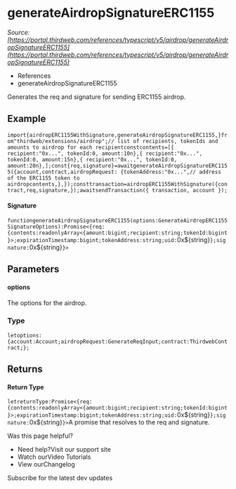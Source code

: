 # generateAirdropSignatureERC1155

*Source: [https://portal.thirdweb.com/references/typescript/v5/airdrop/generateAirdropSignatureERC1155](https://portal.thirdweb.com/references/typescript/v5/airdrop/generateAirdropSignatureERC1155)*

* References
* generateAirdropSignatureERC1155

Generates the req and signature for sending ERC1155 airdrop.

## Example

`import{airdropERC1155WithSignature,generateAirdropSignatureERC1155,}from"thirdweb/extensions/airdrop";// list of recipients, tokenIds and amounts to airdrop for each recipientconstcontents=[{ recipient:"0x...", tokenId:0, amount:10n},{ recipient:"0x...", tokenId:0, amount:15n},{ recipient:"0x...", tokenId:0, amount:20n},];const{req,signature}=awaitgenerateAirdropSignatureERC1155({account,contract,airdropRequest: {tokenAddress:"0x...",// address of the ERC1155 token to airdropcontents,},});consttransaction=airdropERC1155WithSignature({contract,req,signature,});awaitsendTransaction({ transaction, account });`
#### Signature

`functiongenerateAirdropSignatureERC1155(options:GenerateAirdropERC1155SignatureOptions):Promise<{req:{contents:readonlyArray<{amount:bigint;recipient:string;tokenId:bigint}>;expirationTimestamp:bigint;tokenAddress:string;uid:`0x${string}`};signature:`0x${string}`}>`
## Parameters

#### options

The options for the airdrop.

### Type

`letoptions:{account:Account;airdropRequest:GenerateReqInput;contract:ThirdwebContract;};`
## Returns

#### Return Type

`letreturnType:Promise<{req:{contents:readonlyArray<{amount:bigint;recipient:string;tokenId:bigint}>;expirationTimestamp:bigint;tokenAddress:string;uid:`0x${string}`};signature:`0x${string}`}>`A promise that resolves to the req and signature.

Was this page helpful?

* Need help?Visit our support site
* Watch ourVideo Tutorials
* View ourChangelog

Subscribe for the latest dev updates

